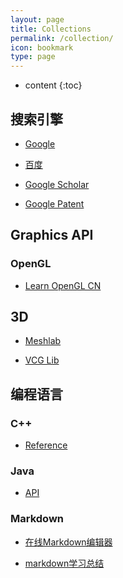 ```yaml
---
layout: page
title: Collections
permalink: /collection/
icon: bookmark
type: page
---
```

* content
{:toc}

## 搜索引擎

* [Google](http://www.google.com/)

* [百度](http://www.baidu.com/)

* [Google Scholar](https://scholar.google.com/)

* [Google Patent](https://www.google.com/?tbm=pts)

## Graphics API

### OpenGL

* [Learn OpenGL CN](https://learnopengl-cn.github.io/)

## 3D

* [Meshlab](http://www.meshlab.net/)

* [VCG Lib](http://vcg.isti.cnr.it/vcglib/index.html)

## 编程语言

### C++

* [Reference](http://www.cplusplus.com/reference/)

### Java

* [API](https://docs.oracle.com/javase/7/docs/api/)

### Markdown

* [在线Markdown编辑器](http://mahua.jser.me/)

* [markdown学习总结](http://blog.magicwang.tech/post/Markdown%E5%AD%A6%E4%B9%A0%E6%80%BB%E7%BB%93/)